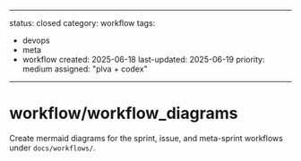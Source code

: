 ---
status: closed
category: workflow
tags:
  - devops
  - meta
  - workflow
created: 2025-06-18
last-updated: 2025-06-19
priority: medium
assigned: "plva + codex"
------------------------

# workflow/workflow_diagrams

Create mermaid diagrams for the sprint, issue, and meta-sprint workflows under `docs/workflows/`.

